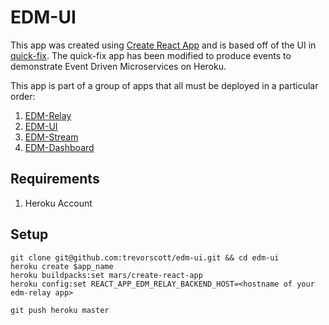 # EDM-UI
This app was created using [Create React App](https://github.com/facebookincubator/create-react-app) and is based off of the UI in [quick-fix](https://github.com/heroku/quick-fix). The quick-fix app has been modified to produce events to demonstrate Event Driven Microservices on Heroku.

This app is part of a group of apps that all must be deployed in a particular order:
1. [EDM-Relay](https://github.com/trevorscott/edm-relay)
1. [EDM-UI](https://github.com/trevorscott/edm-ui)
1. [EDM-Stream](https://github.com/trevorscott/edm-stream)
1. [EDM-Dashboard](https://github.com/trevorscott/edm-dashboard)

## Requirements
1. Heroku Account

## Setup
```
git clone git@github.com:trevorscott/edm-ui.git && cd edm-ui
heroku create $app_name
heroku buildpacks:set mars/create-react-app
heroku config:set REACT_APP_EDM_RELAY_BACKEND_HOST=<hostname of your edm-relay app>
```

```
git push heroku master
```
